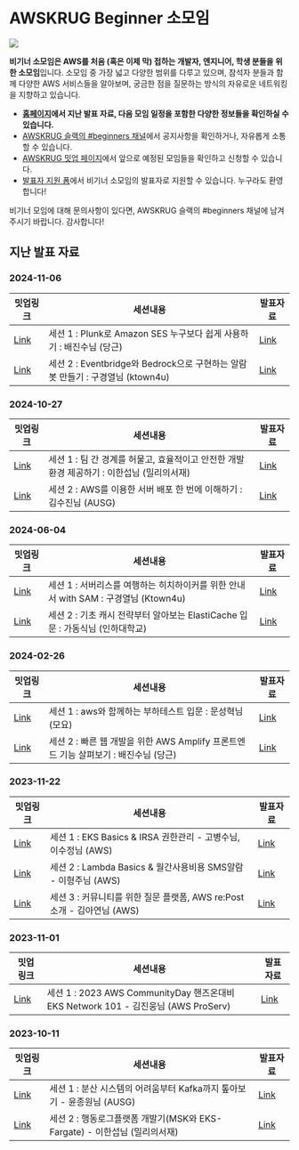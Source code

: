 # AWSKRUG Beginner 소모임

![](https://secure.meetupstatic.com/photos/event/1/f/a/6/clean_469448102.jpeg)

**비기너 소모임은 AWS를 처음 (혹은 이제 막) 접하는 개발자, 엔지니어, 학생 분들을 위한 소모임**입니다. 소모임 중 가장 넓고 다양한 범위를 다루고 있으며, 참석자 분들과 함께 다양한 AWS 서비스들을 알아보며, 궁금한 점을 질문하는 방식의 자유로운 네트워킹을 지향하고 있습니다.

- **[홈페이지](https://www.awskr.org/groups/beginners/)에서 지난 발표 자료, 다음 모임 일정을 포함한 다양한 정보들을 확인하실 수 있습니다.**
- [AWSKRUG 슬랙의 #beginners 채널](https://awskrug.slack.com/archives/C360U952L)에서 공지사항을 확인하거나, 자유롭게 소통할 수 있습니다.
- [AWSKRUG 밋업 페이지](https://www.meetup.com/ko-KR/awskrug)에서 앞으로 예정된 모임들을 확인하고 신청할 수 있습니다.
- [발표자 지원 폼](https://tally.so/r/wbx7EE)에서 비기너 소모임의 발표자로 지원할 수 있습니다. 누구라도 환영합니다!

비기너 모임에 대해 문의사항이 있다면, AWSKRUG 슬랙의 #beginners 채널에 남겨주시기 바랍니다. 감사합니다!

## 지난 발표 자료
### 2024-11-06
|밋업링크|세션내용|발표자료|
|------|---|---|
|[Link](https://www.meetup.com/ko-KR/awskrug/events/304245849/)|세션 1 : Plunk로 Amazon SES 누구보다 쉽게 사용하기 : 배진수님 (당근)|[Link](https://github.com/awskrug/beginner-group/tree/main/meetup/2024/nov_6)|
|[Link](https://www.meetup.com/ko-KR/awskrug/events/304245849/)|세션 2 : Eventbridge와 Bedrock으로 구현하는 알람봇 만들기 : 구경열님 (ktown4u)|[Link](https://github.com/awskrug/beginner-group/tree/main/meetup/2024/nov_6)|
### 2024-10-27
|밋업링크|세션내용|발표자료|
|------|---|---|
|[Link](https://www.meetup.com/ko-KR/awskrug/events/303224793/)|세션 1 : 팀 간 경계를 허물고, 효율적이고 안전한 개발 환경 제공하기 : 이한섭님 (밀리의서재)|[Link](https://github.com/awskrug/beginner-group/tree/main/meetup/2024/sep_27)|
|[Link](https://www.meetup.com/ko-KR/awskrug/events/303224793/)|세션 2 : AWS를 이용한 서버 배포 한 번에 이해하기 : 김수진님 (AUSG)|[Link](https://github.com/awskrug/beginner-group/tree/main/meetup/2024/sep_27)|
### 2024-06-04
|밋업링크|세션내용|발표자료|
|------|---|---|
|[Link](https://www.meetup.com/ko-KR/awskrug/events/301170960/)|세션 1 : 서버리스를 여행하는 히치하이커를 위한 안내서 with SAM : 구경열님 (Ktown4u)|[Link](https://github.com/awskrug/beginner-group/tree/main/meetup/2024/jun_4)|
|[Link](https://www.meetup.com/ko-KR/awskrug/events/301170960/)|세션 2 : 기초 캐시 전략부터 알아보는 ElastiCache 입문 : 가동식님 (인하대학교)|[Link](https://github.com/awskrug/beginner-group/tree/main/meetup/2024/jun_4)|

### 2024-02-26
|밋업링크|세션내용|발표자료|
|------|---|---|
|[Link](https://www.meetup.com/ko-KR/awskrug/events/299304520/)|세션 1 : aws와 함께하는 부하테스트 입문 : 문성혁님 (모요)|[Link](https://github.com/awskrug/beginner-group/tree/main/meetup/2024/feb_26)|
|[Link](https://www.meetup.com/ko-KR/awskrug/events/299304520/)|세션 2 : 빠른 웹 개발을 위한 AWS Amplify 프론트엔드 기능 살펴보기 : 배진수님 (당근)|[Link](https://github.com/awskrug/beginner-group/tree/main/meetup/2024/feb_26)|

### 2023-11-22
|밋업링크|세션내용|발표자료|
|------|---|---|
|[Link](https://www.meetup.com/ko-KR/awskrug/events/297395088/)|세션 1 : EKS Basics & IRSA 권한관리 - 고병수님, 이수정님 (AWS)|[Link](https://github.com/awskrug/beginner-group/tree/main/meetup/2023/nov_22)|
|[Link](https://www.meetup.com/ko-KR/awskrug/events/297395088/)|세션 2 : Lambda Basics & 월간사용비용 SMS알람 - 이형주님 (AWS)|[Link](https://github.com/awskrug/beginner-group/tree/main/meetup/2023/nov_22)|
|[Link](https://www.meetup.com/ko-KR/awskrug/events/297395088/)|세션 3 : 커뮤니티를 위한 질문 플랫폼, AWS re:Post 소개 - 김아연님 (AWS)|[Link](https://github.com/awskrug/beginner-group/tree/main/meetup/2023/nov_22/)| 

### 2023-11-01
|밋업링크|세션내용|발표자료|
|------|---|---|
|[Link](https://www.meetup.com/awskrug/events/296716236/)|세션 1 : 2023 AWS CommunityDay 핸즈온대비 EKS Network 101 - 김진웅님 (AWS ProServ)|[Link](https://github.com/awskrug/beginner-group/tree/main/meetup/2023/nov_1)|

### 2023-10-11
|밋업링크|세션내용|발표자료|
|------|---|---|
|[Link](https://www.meetup.com/ko-KR/awskrug/events/296202175/)|세션 1 : 분산 시스템의 어려움부터 Kafka까지 톺아보기 - 윤종원님 (AUSG)|[Link](https://github.com/awskrug/beginner-group/tree/main/meetup/2023/oct_11)|
|[Link](https://www.meetup.com/ko-KR/awskrug/events/296202175/)|세션 2 : 행동로그플랫폼 개발기(MSK와 EKS-Fargate) - 이한섭님 (밀리의서재)|[Link](https://github.com/awskrug/beginner-group/tree/main/meetup/2023/oct_11)|
